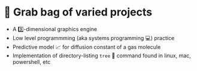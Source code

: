 # :notebook_with_decorative_cover: Grab bag of varied projects 
* A :three:-dimensional graphics engine
* Low level programmming (aka systems programming :computer:) practice
* Predictive model :chart_with_upwards_trend: for diffusion constant of a gas molecule
* Implementation of directory-listing `tree` :evergreen_tree: command found in linux, mac, powershell, etc
